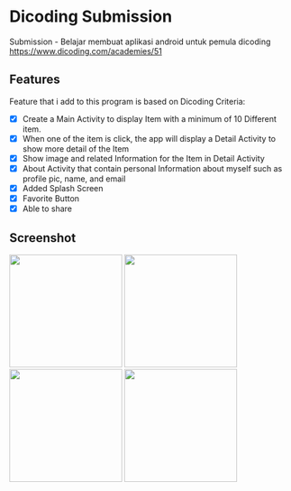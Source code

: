 # Dicoding Submission
Submission - Belajar membuat aplikasi android untuk pemula dicoding https://www.dicoding.com/academies/51

Features
--
Feature that i add to this program is based on Dicoding Criteria:

- [x] Create a Main Activity to display Item with a minimum of 10 Different item.
- [x] When one of the item is click, the app will display a Detail Activity to show more detail of the Item
- [x] Show image and related Information for the Item in Detail Activity
- [x] About Activity that contain personal Information about myself such as profile pic, name, and email
- [x] Added Splash Screen
- [x] Favorite Button
- [x] Able to share

Screenshot
--
<img src="https://github.com/elherdin/GymAddictApp/assets/139094609/015ab22f-d268-45db-8b2c-a42242674c04" width="200">
<img src="https://github.com/elherdin/GymAddictApp/assets/139094609/426271fb-6002-4cab-a1fe-2e022455aecf" width="200">
<img src="https://github.com/elherdin/GymAddictApp/assets/139094609/4f7c032c-f313-4042-a0bc-10537f32d7fb" width="200">
<img src="https://github.com/elherdin/GymAddictApp/assets/139094609/e36bb5c4-b666-4a00-a98a-511b1d94e800" width="200">


